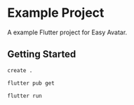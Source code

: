 # Example Project

A example Flutter project for Easy Avatar.

## Getting Started

```bash
create .
```

```bash
flutter pub get
```

```bash
flutter run
```
